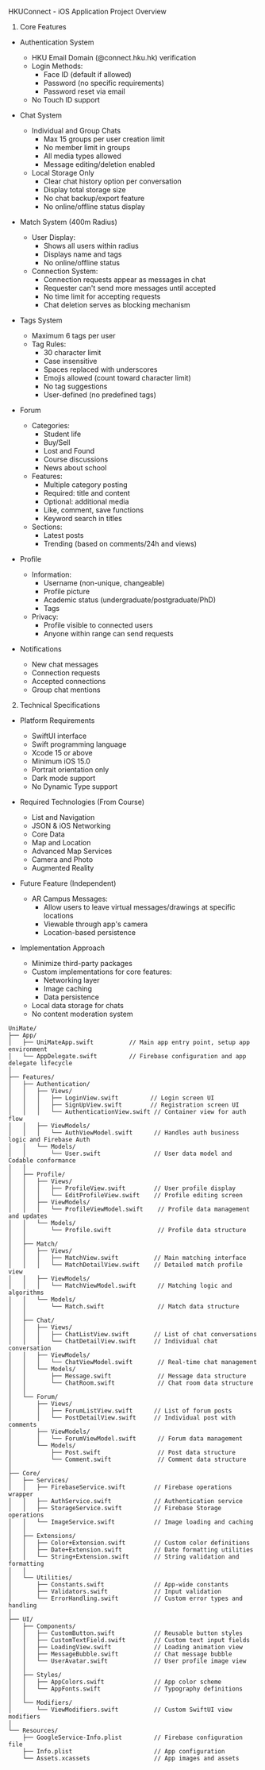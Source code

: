 HKUConnect - iOS Application Project Overview
1. Core Features
- Authentication System
  - HKU Email Domain (@connect.hku.hk) verification
  - Login Methods:
    - Face ID (default if allowed)
    - Password (no specific requirements)
    - Password reset via email
  - No Touch ID support

- Chat System
  - Individual and Group Chats
    - Max 15 groups per user creation limit
    - No member limit in groups
    - All media types allowed
    - Message editing/deletion enabled
  - Local Storage Only
    - Clear chat history option per conversation
    - Display total storage size
    - No chat backup/export feature
    - No online/offline status display
    
- Match System (400m Radius)
  - User Display:
    - Shows all users within radius
    - Displays name and tags
    - No online/offline status
  - Connection System:
    - Connection requests appear as messages in chat
    - Requester can't send more messages until accepted
    - No time limit for accepting requests
    - Chat deletion serves as blocking mechanism
    
- Tags System
  - Maximum 6 tags per user
  - Tag Rules:
    - 30 character limit
    - Case insensitive
    - Spaces replaced with underscores
    - Emojis allowed (count toward character limit)
    - No tag suggestions
    - User-defined (no predefined tags)
    
- Forum
  - Categories:
    - Student life
    - Buy/Sell
    - Lost and Found
    - Course discussions
    - News about school
  - Features:
    - Multiple category posting
    - Required: title and content
    - Optional: additional media
    - Like, comment, save functions
    - Keyword search in titles
  - Sections:
    - Latest posts
    - Trending (based on comments/24h and views)
    
- Profile
  - Information:
    - Username (non-unique, changeable)
    - Profile picture
    - Academic status (undergraduate/postgraduate/PhD)
    - Tags
  - Privacy:
    - Profile visible to connected users
    - Anyone within range can send requests
    
- Notifications
  - New chat messages
  - Connection requests
  - Accepted connections
  - Group chat mentions
  
2. Technical Specifications

- Platform Requirements
  - SwiftUI interface
  - Swift programming language
  - Xcode 15 or above
  - Minimum iOS 15.0
  - Portrait orientation only
  - Dark mode support
  - No Dynamic Type support
  
- Required Technologies (From Course)
  - List and Navigation
  - JSON & iOS Networking
  - Core Data
  - Map and Location
  - Advanced Map Services
  - Camera and Photo
  - Augmented Reality
  
- Future Feature (Independent)

  - AR Campus Messages:
    - Allow users to leave virtual messages/drawings at specific locations
    - Viewable through app's camera
    - Location-based persistence
  
- Implementation Approach
  - Minimize third-party packages
  - Custom implementations for core features:
    - Networking layer
    - Image caching
    - Data persistence
  - Local data storage for chats
  - No content moderation system

```
UniMate/
├── App/
│   ├── UniMateApp.swift          // Main app entry point, setup app environment
│   └── AppDelegate.swift         // Firebase configuration and app delegate lifecycle
│
├── Features/
│   ├── Authentication/
│   │   ├── Views/
│   │   │   ├── LoginView.swift         // Login screen UI
│   │   │   ├── SignUpView.swift        // Registration screen UI
│   │   │   └── AuthenticationView.swift // Container view for auth flow
│   │   ├── ViewModels/
│   │   │   └── AuthViewModel.swift      // Handles auth business logic and Firebase Auth
│   │   └── Models/
│   │       └── User.swift               // User data model and Codable conformance
│   │
│   ├── Profile/
│   │   ├── Views/
│   │   │   ├── ProfileView.swift        // User profile display
│   │   │   └── EditProfileView.swift    // Profile editing screen
│   │   ├── ViewModels/
│   │   │   └── ProfileViewModel.swift    // Profile data management and updates
│   │   └── Models/
│   │       └── Profile.swift             // Profile data structure
│   │
│   ├── Match/
│   │   ├── Views/
│   │   │   ├── MatchView.swift          // Main matching interface
│   │   │   └── MatchDetailView.swift    // Detailed match profile view
│   │   ├── ViewModels/
│   │   │   └── MatchViewModel.swift      // Matching logic and algorithms
│   │   └── Models/
│   │       └── Match.swift               // Match data structure
│   │
│   ├── Chat/
│   │   ├── Views/
│   │   │   ├── ChatListView.swift       // List of chat conversations
│   │   │   └── ChatDetailView.swift     // Individual chat conversation
│   │   ├── ViewModels/
│   │   │   └── ChatViewModel.swift       // Real-time chat management
│   │   └── Models/
│   │       ├── Message.swift             // Message data structure
│   │       └── ChatRoom.swift            // Chat room data structure
│   │
│   └── Forum/
│       ├── Views/
│       │   ├── ForumListView.swift      // List of forum posts
│       │   └── PostDetailView.swift     // Individual post with comments
│       ├── ViewModels/
│       │   └── ForumViewModel.swift      // Forum data management
│       └── Models/
│           ├── Post.swift                // Post data structure
│           └── Comment.swift             // Comment data structure
│
├── Core/
│   ├── Services/
│   │   ├── FirebaseService.swift        // Firebase operations wrapper
│   │   ├── AuthService.swift            // Authentication service
│   │   ├── StorageService.swift         // Firebase Storage operations
│   │   └── ImageService.swift           // Image loading and caching
│   │
│   ├── Extensions/
│   │   ├── Color+Extension.swift        // Custom color definitions
│   │   ├── Date+Extension.swift         // Date formatting utilities
│   │   └── String+Extension.swift       // String validation and formatting
│   │
│   └── Utilities/
│       ├── Constants.swift              // App-wide constants
│       ├── Validators.swift             // Input validation
│       └── ErrorHandling.swift          // Custom error types and handling
│
├── UI/
│   ├── Components/
│   │   ├── CustomButton.swift           // Reusable button styles
│   │   ├── CustomTextField.swift        // Custom text input fields
│   │   ├── LoadingView.swift            // Loading animation view
│   │   ├── MessageBubble.swift          // Chat message bubble
│   │   └── UserAvatar.swift             // User profile image view
│   │
│   ├── Styles/
│   │   ├── AppColors.swift              // App color scheme
│   │   └── AppFonts.swift               // Typography definitions
│   │
│   └── Modifiers/
│       └── ViewModifiers.swift          // Custom SwiftUI view modifiers
│
└── Resources/
    ├── GoogleService-Info.plist         // Firebase configuration file
    ├── Info.plist                       // App configuration
    └── Assets.xcassets                  // App images and assets
```
